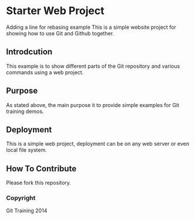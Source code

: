 # Starter Web Project
Adding a line for rebasing example
This is a simple website project for
showing how to use Git and Github together.
## Introdcution

This example is to show different parts
of the Git repository and various commands
using a web project.

## Purpose

As stated above, the main purpose it to
provide simple examples for Git training
demos.

## Deployment

This is a simple web project, deployment
can be on any web server or even local
file system.

## How To Contribute

Please fork this repository.

### Copyright

Git Training 2014
